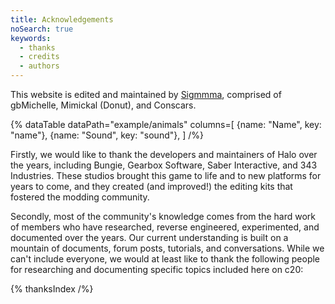 ```yaml
---
title: Acknowledgements
noSearch: true
keywords:
  - thanks
  - credits
  - authors
---
```

This website is edited and maintained by [Sigmmma][], comprised of gbMichelle, Mimickal (Donut), and Conscars.

{% dataTable
  dataPath="example/animals"
  columns=[
    {name: "Name", key: "name"},
    {name: "Sound", key: "sound"},
  ]
/%}

Firstly, we would like to thank the developers and maintainers of Halo over the years, including Bungie, Gearbox Software, Saber Interactive, and 343 Industries. These studios brought this game to life and to new platforms for years to come, and they created (and improved!) the editing kits that fostered the modding community.

Secondly, most of the community's knowledge comes from the hard work of members who have researched, reverse engineered, experimented, and documented over the years. Our current understanding is built on a mountain of documents, forum posts, tutorials, and conversations. While we can't include everyone, we would at least like to thank the following people for researching and documenting specific topics included here on c20:

{% thanksIndex /%}

[sigmmma]: https://github.com/Sigmmma
